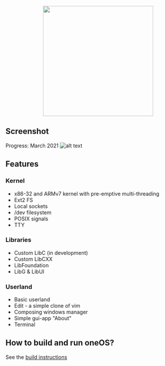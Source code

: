 <p align="center">
<img src="https://raw.githubusercontent.com/nimelehin/oneOS/master/assets/banner/banner_opac.png" width="300">
</p>

## Screenshot
Progress: March 2021
![alt text](https://raw.githubusercontent.com/nimelehin/oneOS/master/assets/images/progress_21_03.png)

## Features
### Kernel
* x86-32 and ARMv7 kernel with pre-emptive multi-threading
* Ext2 FS
* Local sockets
* /dev filesystem
* POSIX signals
* TTY

### Libraries
* Custom LibC (in development)
* Custom LibCXX
* LibFoundation
* LibG & LibUI

### Userland
* Basic userland
* Edit - a simple clone of vim
* Composing windows manager
* Simple gui-app "About"
* Terminal

## How to build and run oneOS?
See the [build instructions](https://github.com/nimelehin/oneOS/blob/master/docs/build.md)